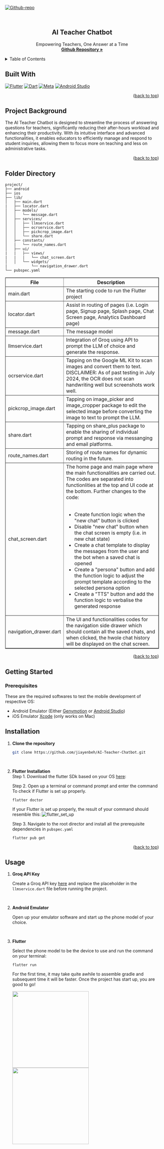 <a name="readme-top"></a>

<!-- PROJECT SHIELDS -->

[![Github-repo][Github-repo]][github-link]

<!-- PROJECT LOGO -->
<br />
<div align="center">

<h2 align="center">AI Teacher Chatbot</h2>

  <p align="center">
    Empowering Teachers, One Answer at a Time​ 
    <br />
    <a href="https://github.com/jiayenbeh/AI-Teacher-Chatbot"><strong>Github Repository »</strong></a>
  </p>
</div>

<!-- TABLE OF CONTENTS -->
<details>
  <summary>Table of Contents</summary>
  <ol>
    <li>
        <a href="#built-with">Built With</a>
    </li>
    <li>
      <a href="#project-background">Project Background</a>
    </li>
    <li>
      <a href="#folder-directory">Folder Directory</a>
    </li>
    <li>
      <a href="#getting-started">Getting Started</a>
      <ul>
        <li><a href="#prerequisites">Packages Needed</a></li>
      </ul>
    </li>
    <li><a href="#installation">Installation</a></li>
    <li><a href="#usage">Usage</a></li>
    
    
  </ol>
</details>

## Built With

[![Flutter][Flutter]][Flutter-url] 
[![Dart][Dart]][Dart-url]
[![Meta][Meta]][Meta-url]
[![Android Studio][Android Studio]][Android-url]

<p align="right">(<a href="#readme-top">back to top</a>)</p>

<!-- Project Background -->

## Project Background

The AI Teacher Chatbot is designed to streamline the process of answering questions for teachers, significantly reducing their after-hours workload and enhancing their productivity. With its intuitive interface and advanced functionalities, it enables educators to efficiently manage and respond to student inquiries, allowing them to focus more on teaching and less on administrative tasks.

<p align="right">(<a href="#readme-top">back to top</a>)</p>

<!-- Folder Directory -->

## Folder Directory

```
project/
├── android
├── ios
├── lib/
│   ├── main.dart
|   ├── locator.dart
│   ├── models/
│   │   └── message.dart
│   ├── services/
│   │   ├── llmservice.dart
│   │   ├── ocrservice.dart
│   │   ├── pickcrop_image.dart
│   │   └── share.dart
│   ├── constants/
│   |   └── route_names.dart
│   ├── ui/
|   |   ├── views/
|   |   |   └── chat_screen.dart
│   │   └── widgets/
|           └── navigation_drawer.dart
└── pubspec.yaml
```

<table border='1'>
    <tr>
        <th>File</th>
        <th>Description</th>
    </tr>
    <tr>
        <td>main.dart</td>
        <td>The starting code to run the Flutter project</td>
    </tr>
    <tr>
        <td>locator.dart</td>
        <td>Assist in routing of pages (i.e. Login page, Signup page, Splash page, Chat Screen page, Analytics Dashboard page)</td>
    </tr>
    <tr>
        <td>message.dart</td>
        <td>The message model</td>
    </tr>
    <tr>
        <td>llmservice.dart</td>
        <td>Integration of Groq using API to prompt the LLM of choice and generate the response.</td>
    </tr>
    <tr>
        <td>ocrservice.dart</td>
        <td>Tapping on the Google ML Kit to scan images and convert them to text. <br> DISCLAIMER: As of past testing in July 2024, the OCR does not scan handwriting well but screenshots work well.</td>
    </tr>
    <tr>
        <td>pickcrop_image.dart</td>
        <td>Tapping on image_picker and image_cropper package to edit the selected image before converting the image to text to prompt the LLM.</td>
    </tr>
    <tr>
        <td>share.dart</td>
        <td>Tapping on share_plus package to enable the sharing of individual prompt and response via messanging and email platforms.</td>
    </tr>
    <tr>
        <td>route_names.dart</td>
        <td>Storing of route names for dynamic routing in the future.</td>
    </tr>
    <tr>
        <td>chat_screen.dart</td>
        <td>The home page and main page where the main functionalities are carried out. The codes are separated into functionlities at the top and UI code at the bottom. Further changes to the code: <br><br>
        <ul>
            <li>Create function logic when the "new chat" button is clicked</li>
            <li>Disable "new chat" button when the chat screen is empty (i.e. in new chat state)</li>
            <li>Create a chat template to display the messages from the user and the bot when a saved chat is opened</li>
            <li>Create a "persona" button and add the function logic to adjust the prompt template according to the selected persona option</li>
            <li>Create a "TTS" button and add the function logic to verbalise the generated response </li>
        </ul>
        </td>
    </tr>
     <tr>
        <td>navigation_drawer.dart</td>
        <td>The UI and functionalities codes for the navigation side drawer which should contain all the saved chats, and when clicked, the hwole chat history will be displayed on the chat screen.</td>
    </tr>
</table>

<p align="right">(<a href="#readme-top">back to top</a>)</p>

<!-- GETTING STARTED -->

## Getting Started

### Prerequisites

These are the required softwares to test the mobile development of respective OS:


- Android Emulator (Either [Genymotion](https://www.genymotion.com/product-desktop/download/) or [Android Studio](https://developer.android.com/studio))
- iOS Emulator [Xcode](https://apps.apple.com/us/app/xcode/id497799835) (only works on Mac) 


## Installation

1. **Clone the repository**
    ```sh
    git clone https://github.com/jiayenbeh/AI-Teacher-Chatbot.git
    ```
   
     <br>
2. **Flutter Installation**
   <br>
    Step 1. Download the flutter SDk based on your OS [here](https://docs.flutter.dev/get-started/install?gad_source=1&gclid=CjwKCAjwzIK1BhAuEiwAHQmU3oCybdTXj-LNv5-iw9JhlXW_K-k_gev3bp4YW3thqLe3RPLhVjkcTxoCU4kQAvD_BwE&gclsrc=aw.ds):
    <br>

    Step 2. Open up a terminal or command prompt and enter the command To check if Flutter is set up properly.
    ```shell
    flutter doctor
    ```
    If your Flutter is set up properly, the result of your command should resemble this:
    ![flutter_set_up](./assets/flutter_set_up.png)  

    Step 3. Navigate to the root director and install all the prerequisite dependencies in `pubspec.yaml`
    ```
    flutter pub get
    ```

<p align="right">(<a href="#readme-top">back to top</a>)</p>

## Usage

1. **Groq API Key**

    Create a Groq API key [here](https://console.groq.com/keys) and replace the placeholder in the `llmservice.dart` file before running the project. 
    
    <br>

2. **Android Emulator**

    Open up your emulator software and start up the phone model of your choice.
    
    <br>

1. **Flutter**

    Select the phone model to be the device to use and run the command on your terminal: 

    ```
    flutter run
    ```
    For the first time, it may take quite awhile to assemble gradle and subsequent time it will be faster. Once the project has start up, you are good to go!

    <img src="./assets/chatbot_home_page.png" width="250">
    <img src="./assets/chatbot_prompt_example.png" width="250">

<!-- MARKDOWN LINKS & IMAGES -->
<!-- https://www.markdownguide.org/basic-syntax/#reference-style-links -->

[github-repo]: https://img.shields.io/badge/GitHub-000000?style=for-the-badge&logo=Github&logoColor=white
[github-link]: https://github.com/jiayenbeh/AI-Teacher-Chatbot
[Flutter]: https://img.shields.io/badge/Flutter-02569B.svg?style=for-the-badge&logo=Flutter&logoColor=white
[Flutter-url]: https://flutter.dev/
[Dart]: https://img.shields.io/badge/Dart-0175C2?style=for-the-badge&logo=Dart&logoColor=white
[Dart-url]: https://dart.dev/
[Meta]: https://img.shields.io/badge/Meta-0467DF?style=for-the-badge&logo=Meta&logoColor=white
[Meta-url]: https://llama.meta.com/
[Android Studio]: https://img.shields.io/badge/Android%20Studio-%233DDC84?style=for-the-badge&logo=Android%20Studio&logoColor=white
[Android-url]: https://developer.android.com/studio